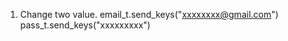 1. Change two value. 
    email_t.send_keys("xxxxxxxx@gmail.com")
    pass_t.send_keys("xxxxxxxxx")


